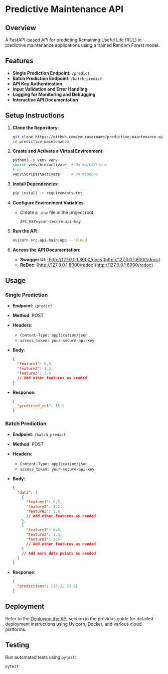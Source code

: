 # Predictive Maintenance API

## Overview

A FastAPI-based API for predicting Remaining Useful Life (RUL) in predictive maintenance applications using a trained Random Forest model.

## Features

- **Single Prediction Endpoint**: `/predict`
- **Batch Prediction Endpoint**: `/batch_predict`
- **API Key Authentication**
- **Input Validation and Error Handling**
- **Logging for Monitoring and Debugging**
- **Interactive API Documentation**

## Setup Instructions

1. **Clone the Repository**:

    ```bash
    git clone https://github.com/yourusername/predictive-maintenance.git
    cd predictive-maintenance
    ```

2. **Create and Activate a Virtual Environment**:

    ```bash
    python3 -m venv venv
    source venv/bin/activate  # On macOS/Linux
    # or
    venv\Scripts\activate     # On Windows
    ```

3. **Install Dependencies**:

    ```bash
    pip install -r requirements.txt
    ```

4. **Configure Environment Variables**:

    - Create a `.env` file in the project root:

        ```
        API_KEY=your-secure-api-key
        ```

5. **Run the API**:

    ```bash
    uvicorn src.api.main:app --reload
    ```

6. **Access the API Documentation**:

    - **Swagger UI**: [http://127.0.0.1:8000/docs](http://127.0.0.1:8000/docs)
    - **ReDoc**: [http://127.0.0.1:8000/redoc](http://127.0.0.1:8000/redoc)

## Usage

### Single Prediction

- **Endpoint**: `/predict`
- **Method**: POST
- **Headers**:
  - `Content-Type: application/json`
  - `access_token: your-secure-api-key`
- **Body**:

    ```json
    {
      "feature1": 0.5,
      "feature2": 1.2,
      "feature3": 3.4
      // Add other features as needed
    }
    ```

- **Response**:

    ```json
    {
      "predicted_rul": 15.2
    }
    ```

### Batch Prediction

- **Endpoint**: `/batch_predict`
- **Method**: POST
- **Headers**:
  - `Content-Type: application/json`
  - `access_token: your-secure-api-key`
- **Body**:

    ```json
    {
      "data": [
        {
          "feature1": 0.5,
          "feature2": 1.2,
          "feature3": 3.4
          // Add other features as needed
        },
        {
          "feature1": 0.6,
          "feature2": 1.3,
          "feature3": 3.5
          // Add other features as needed
        }
        // Add more data points as needed
      ]
    }
    ```

- **Response**:

    ```json
    {
      "predictions": [15.2, 23.5]
    }
    ```

## Deployment

Refer to the [Deploying the API](#7-deploying-the-api) section in the previous guide for detailed deployment instructions using Uvicorn, Docker, and various cloud platforms.

## Testing

Run automated tests using `pytest`:

```bash
pytest
